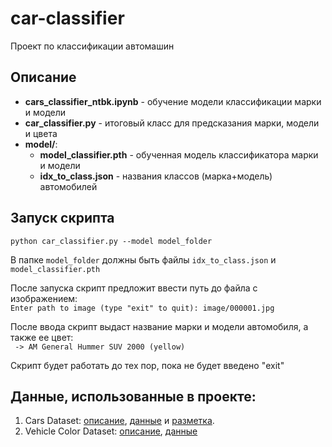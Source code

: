 # car-classifier
Проект по классификации автомашин

## Описание
- **cars_classifier_ntbk.ipynb** - обучение модели классификации марки и модели
- **car_classifier.py** - итоговый класс для предсказания марки, модели и цвета
- **model/**:
    - **model_classifier.pth** - обученная модель классификатора марки и модели
    - **idx_to_class.json** - названия классов (марка+модель) автомобилей

## Запуск скрипта
```python car_classifier.py --model model_folder```  

В папке `model_folder` должны быть файлы `idx_to_class.json` и `model_classifier.pth`  

После запуска скрипт предложит ввести путь до файла с изображением:  
```Enter path to image (type "exit" to quit): image/000001.jpg```

После ввода скрипт выдаст название марки и модели автомобиля, а также ее цвет:  
``` -> AM General Hummer SUV 2000 (yellow)```  

Скрипт будет работать до тех пор, пока не будет введено "exit"

## Данные, использованные в проекте:
1. Cars Dataset: [описание](https://ai.stanford.edu/~jkrause/cars/car_dataset.html), [данные](http://imagenet.stanford.edu/internal/car196/car_ims.tgz) и [разметка](http://imagenet.stanford.edu/internal/car196/cars_annos.mat).
3. Vehicle Color Dataset: [описание](http://cloud.eic.hust.edu.cn:8071/~pchen/project.html), [данные](http://cloud.eic.hust.edu.cn:8071/~pchen/color.rar)
